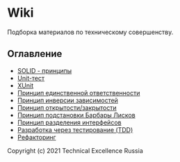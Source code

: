 # Wiki

Подборка материалов по техническому совершенству.

## Оглавление

- [SOLID - принципы](SOLID.md)
- [Unit-тест](UnitTest.md)
- [XUnit](Xunit.md)
- [Принцип единственной ответственности](SingleResponsibilityPrinciple.md)
- [Принцип инверсии зависимостей](DependencyInversionPrinciple.md)
- [Принцип открытости/закрытости](OpenClosedprinciple.md)
- [Принцип подстановки Барбары Лисков](LiskovSubstitutionPrinciple.md)
- [Принцип разделения интерфейсов](InterfaceSegregationPrinciple.md)
- [Разработка через тестирование (TDD)](TDD.md)
- [Рефакторинг](Refactoring.md)

Copyright (c) 2021 Technical Excellence Russia
